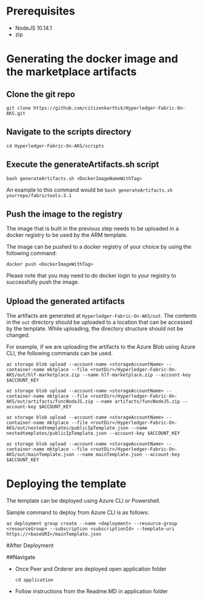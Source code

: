 # Prerequisites
- NodeJS 10.14.1
- zip

# Generating the docker image and the marketplace artifacts
## Clone the git repo
```
git clone https://github.com/citizenkarthik/Hyperledger-Fabric-On-AKS.git

```

## Navigate to the scripts directory
```
cd Hyperledger-Fabric-On-AKS/scripts

```

## Execute the generateArtifacts.sh script
```
bash generateArtifacts.sh <DockerImageNameWithTag>
```

An example to this command would be `bash generateArtifacts.sh yourrepo/fabrictools:3.1`

## Push the image to the registry
The image that is built in the previous step needs to be uploaded in a docker registry to be used by the ARM template.

The image can be pushed to a docker registry of your choice by using the following command:

```
docker push <DockerImageWithTag>
```

Please note that you may need to do docker login to your registry to successfully push the image.

## Upload the generated artifacts
The artifacts are generated at `Hyperledger-Fabric-On-AKS/out`. The contents in the `out` directory should be uploaded to a location that can be accessed by the template. While uploading, the directory structure should not be changed.

For example, if we are uploading the artifacts to the Azure Blob using Azure CLI, the following commands can be used.

```
az storage blob upload --account-name <storageAccountName> --container-name mktplace --file <rootDir>/Hyperledger-Fabric-On-AKS/out/hlf-marketplace.zip --name hlf-marketplace.zip --account-key $ACCOUNT_KEY

az storage blob upload --account-name <storageAccountName> --container-name mktplace --file <rootDir>/Hyperledger-Fabric-On-AKS/out/artifacts/funcNodeJS.zip --name artifacts/funcNodeJS.zip --account-key $ACCOUNT_KEY

az storage blob upload --account-name <storageAccountName> --container-name mktplace --file <rootDir>/Hyperledger-Fabric-On-AKS/out/nestedtemplates/publicIpTemplate.json --name nestedtemplates/publicIpTemplate.json --account-key $ACCOUNT_KEY

az storage blob upload --account-name <storageAccountName> --container-name mktplace --file <rootDir>/Hyperledger-Fabric-On-AKS/out/mainTemplate.json --name mainTemplate.json --account-key $ACCOUNT_KEY
```

# Deploying the template
The template can be deployed using Azure CLI or Powershell.

Sample command to deploy from Azure CLI is as follows:
```
az deployment group create --name <deployment> --resource-group <resourceGroup> --subscription <subscriptionId> --template-uri https://<baseURI>/mainTemplate.json
```


#After Deployment 

##Navigate
- Once Peer and Orderer are deployed open application folder
  ```
  cd application
  ```
- Follow instructions from the Readme.MD in application folder
